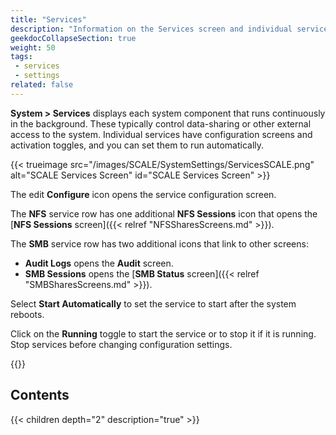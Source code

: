 ```yaml
---
title: "Services"
description: "Information on the Services screen and individual service articles in the Services area."
geekdocCollapseSection: true
weight: 50
tags:
 - services
 - settings
related: false
---
```


**System > Services** displays each system component that runs continuously in the background. These typically control data-sharing or other external access to the system. Individual services have configuration screens and activation toggles, and you can set them to run automatically.

{{< trueimage src="/images/SCALE/SystemSettings/ServicesSCALE.png" alt="SCALE Services Screen" id="SCALE Services Screen" >}}

The <span class="material-icons">edit</span> **Configure** icon opens the service configuration screen.

The **NFS** service row has one additional <span class="iconify" data-icon="material-symbols:list"></span> **NFS Sessions** icon that opens the [**NFS Sessions** screen]({{< relref "NFSSharesScreens.md" >}}).

The **SMB** service row has two additional icons that link to other screens:
* <span class="iconify" data-icon="material-symbols:receipt-long"></span> **Audit Logs** opens the **Audit** screen.
* <span class="iconify" data-icon="material-symbols:list"></span> **SMB Sessions** opens the [**SMB Status** screen]({{< relref "SMBSharesScreens.md" >}}).

Select **Start Automatically** to set the service to start after the system reboots.

Click on the **Running** toggle to start the service or to stop it if it is running. Stop services before changing configuration settings.

{{<include file="/static/includes/addcolumnorganizer.md">}}

<div class="noprint">

## Contents

{{< children depth="2" description="true" >}}

</div>
